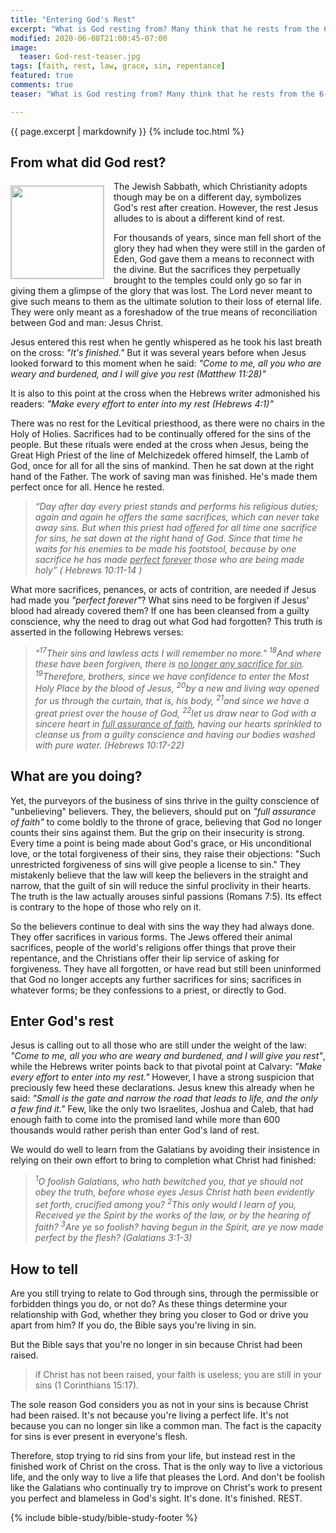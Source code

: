 ```yaml
---
title: "Entering God's Rest"
excerpt: "What is God resting from? Many think that he rests from the 6-day labor of creation. Nothing is further from the truth as God cannot be tired. He does everything with a purpose. All things He did before Christ were shadows of things to come after him. Though he started with the rest from the work of creating man, he ended with the rest from the work of saving them. This rest began after Jesus uttered his last words on the cross: &#8220;It is finished.&#8221; It is this second rest that he wants you to enter with him, but you must first understand the meaning of this rest."
modified: 2020-06-08T21:00:45-07:00
image:
  teaser: God-rest-teaser.jpg
tags: [faith, rest, law, grace, sin, repentance]
featured: true
comments: true
teaser: "What is God resting from? Many think that he rests from the 6-day labor of creation. Nothing is further from the truth as God cannot be tired. He does everything with a purpose. All things He did before Christ were shadows of things to come after him. Though he started with the rest from the work of creating man, he ended with the rest from the work of saving them. This rest began after Jesus uttered his last words on the cross: &#8220;It is finished.&#8221; It is this second rest that he wants you to enter with him, but you must first understand the meaning of this rest."

---
```

{{ page.excerpt | markdownify }}
{% include toc.html %}
<!--a href="{{ site.url }}{% post_url articles-viet/2018-12-05-Awake-O-Sleeper-Viet %}"><em>(Bấm vào đây để đọc tiếng Việt)</em></a-->

## From what did God rest?
<img alt src="{{ site.url }}/assets/images/God-rest-teaser.jpg" style="border: 1px solid #cccccc; margin: 7px 15px 0px 0px; max-width: 100%; height: 148px; padding: 0px; float: left;">

The Jewish Sabbath, which Christianity adopts though may be on a different day, symbolizes God's rest after creation. However, the rest Jesus alludes to is about a different kind of rest.

For thousands of years, since man fell short of the glory they had when they were still in the garden of Eden, God gave them a means to reconnect with the divine. But the sacrifices they perpetually brought to the temples could only go so far in giving them a glimpse of the glory that was lost. The Lord never meant to give such means to them as the ultimate solution to their loss of eternal life. They were only meant as a foreshadow of the true means of reconciliation between God and man: Jesus Christ.

Jesus entered this rest when he gently whispered as he took his last breath on the cross: *"It's finished."* But it was several years before when Jesus looked forward to this moment when he said: *"Come to me, all you who are weary and burdened, and I will give you rest (Matthew 11:28)"*

It is also to this point at the cross when the Hebrews writer admonished his readers: *"Make every effort to enter into my rest (Hebrews 4:1)"*

There was no rest for the Levitical priesthood, as there were no chairs in the Holy of Holies. Sacrifices had to be continually offered for the sins of the people. But these rituals were ended at the cross when Jesus, being the Great High Priest of the line of Melchizedek offered himself, the Lamb of God, once for all for all the sins of mankind. Then he sat down at the right hand of the Father. The work of saving man was finished. He's made them perfect once for all. Hence he rested.

> *“Day after day every priest stands and performs his religious duties; again and again he offers the same sacrifices, which can never take away sins. But when this priest had offered for all time one sacrifice for sins, he sat down at the right hand of God. Since that time he waits for his enemies to be made his footstool, because by one sacrifice he has made <u>perfect forever</u> those who are being made holy” ( Hebrews 10:11-14 )*

What more sacrifices, penances, or acts of contrition, are needed if Jesus had made you *"perfect forever"*? What sins need to be forgiven if Jesus' blood had already covered them? If one has been cleansed from a guilty conscience, why the need to drag out what God had forgotten? This truth is asserted in the following Hebrews verses: 

> *"<sup>17</sup>Their sins and lawless acts I will remember no more." <sup>18</sup>And where these have been forgiven, there is <u>no longer any sacrifice for sin</u>. <sup>19</sup>Therefore, brothers, since we have confidence to enter the Most Holy Place by the blood of Jesus, <sup>20</sup>by a new and living way opened for us through the curtain, that is, his body, <sup>21</sup>and since we have a great priest over the house of God, <sup>22</sup>let us draw near to God with a sincere heart in <u>full assurance of faith</u>, having our hearts sprinkled to cleanse us from a guilty conscience and having our bodies washed with pure water. (Hebrews 10:17-22)*

## What are you doing?

Yet, the purveyors of the business of sins thrive in the guilty conscience of "unbelieving" believers. They, the believers, should put on *"full assurance of faith"* to come boldly to the throne of grace, believing that God no longer counts their sins against them. But the grip on their insecurity is strong. Every time a point is being made about God's grace, or His unconditional love, or the total forgiveness of their sins, they raise their objections: "Such unrestricted forgiveness of sins will give people a license to sin." They mistakenly believe that the law will keep the believers in the straight and narrow, that the guilt of sin will reduce the sinful proclivity in their hearts. The truth is the law actually arouses sinful passions (Romans 7:5). Its effect is contrary to the hope of those who rely on it.

So the believers continue to deal with sins the way they had always done. They offer sacrifices in various forms. The Jews offered their animal sacrifices, people of the world's religions offer things that prove their repentance, and the Christians offer their lip service of asking for forgiveness. They have all forgotten, or have read but still been uninformed that God no longer accepts any further sacrifices for sins; sacrifices in whatever forms; be they confessions to a priest, or directly to God.

## Enter God's rest

Jesus is calling out to all those who are still under the weight of the law: *"Come to me, all you who are weary and burdened, and I will give you rest"*, while the Hebrews writer points back to that pivotal point at Calvary: *"Make every effort to enter into my rest."* However, I have a strong suspicion that preciously few heed these declarations. Jesus knew this already when he said: *"Small is the gate and narrow the road that leads to life, and the only a few find it."*  Few, like the only two Israelites, Joshua and Caleb, that had enough faith to come into the promised land while more than 600 thousands would rather perish than enter God's land of rest.

We would do well to learn from the Galatians by avoiding their insistence in relying on their own effort to bring to completion what Christ had finished:

> *<sup>1</sup>O foolish Galatians, who hath bewitched you, that ye should not obey the truth, before whose eyes Jesus Christ hath been evidently set forth, crucified among you? <sup>2</sup>This only would I learn of you, Received ye the Spirit by the works of the law, or by the hearing of faith? <sup>3</sup>Are ye so foolish? having begun in the Spirit, are ye now made perfect by the flesh? (Galatians 3:1-3)*

## How to tell

Are you still trying to relate to God through sins, through the permissible or forbidden things you do, or not do? As these things determine your relationship with God, whether they bring you closer to God or drive you apart from him? If you do, the Bible says you're living in sin.

But the Bible says that you're no longer in sin because Christ had been raised.

> if Christ has not been raised, your faith is useless; you are still in your sins (1 Corinthians 15:17).

The sole reason God considers you as not in your sins is because Christ had been raised. It's not because you're living a perfect life. It's not because you can no longer sin like a common man. The fact is the capacity for sins is ever present in everyone's flesh.

Therefore, stop trying to rid sins from your life, but instead rest in the finished work of Christ on the cross. That is the only way to live a victorious life, and the only way to live a life that pleases the Lord. And don't be foolish like the Galatians who continually try to improve on Christ's work to present you perfect and blameless in God's sight. It's done. It's finished. REST.

{% include bible-study/bible-study-footer %}

